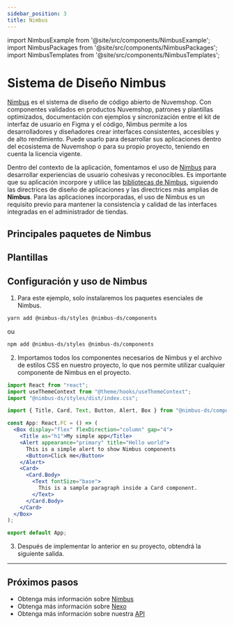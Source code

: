 ```yaml
---
sidebar_position: 3
title: Nimbus
---
```


import NimbusExample from '@site/src/components/NimbusExample';
import NimbusPackages from '@site/src/components/NimbusPackages';
import NimbusTemplates from '@site/src/components/NimbusTemplates';

# Sistema de Diseño Nimbus

[Nimbus](https://nimbus.nuvemshop.com.br) es el sistema de diseño de código abierto de Nuvemshop. Con componentes validados en productos Nuvemshop, patrones y plantillas optimizados, documentación con ejemplos y sincronización entre el kit de interfaz de usuario en Figma y el código, Nimbus permite a los desarrolladores y diseñadores crear interfaces consistentes, accesibles y de alto rendimiento. Puede usarlo para desarrollar sus aplicaciones dentro del ecosistema de Nuvemshop o para su propio proyecto, teniendo en cuenta la licencia vigente.

Dentro del contexto de la aplicación, fomentamos el uso de [Nimbus](https://nimbus.nuvemshop.com.br) para desarrollar experiencias de usuario cohesivas y reconocibles. Es importante que su aplicación incorpore y utilice las [bibliotecas de Nimbus](./nimbus.md#principales-pacotes-do-nimbus), siguiendo las directrices de diseño de aplicaciones y las directrices más amplias de **Nimbus**. Para las aplicaciones incorporadas, el uso de Nimbus es un requisito previo para mantener la consistencia y calidad de las interfaces integradas en el administrador de tiendas.

## Principales paquetes de Nimbus

<NimbusPackages />

## Plantillas

<NimbusTemplates />

## Configuración y uso de Nimbus

1. Para este ejemplo, solo instalaremos los paquetes esenciales de Nimbus.

```bash
yarn add @nimbus-ds/styles @nimbus-ds/components
```

ou

```bash
npm add @nimbus-ds/styles @nimbus-ds/components
```

2. Importamos todos los componentes necesarios de Nimbus y el archivo de estilos CSS en nuestro proyecto, lo que nos permite utilizar cualquier componente de Nimbus en el proyecto.

```jsx
import React from "react";
import useThemeContext from "@theme/hooks/useThemeContext";
import "@nimbus-ds/styles/dist/index.css";

import { Title, Card, Text, Button, Alert, Box } from "@nimbus-ds/components";

const App: React.FC = () => (
  <Box display="flex" flexDirection="column" gap="4">
    <Title as="h1">My simple app</Title>
    <Alert appearance="primary" title="Hello world">
      This is a simple alert to show Nimbus components
      <Button>Click me</Button>
    </Alert>
    <Card>
      <Card.Body>
        <Text fontSize="base">
          This is a sample paragraph inside a Card component.
        </Text>
      </Card.Body>
    </Card>
  </Box>
);

export default App;
```

3. Después de implementar lo anterior en su proyecto, obtendrá la siguiente salida.

<NimbusExample />

---

## Próximos pasos

- Obtenga más información sobre [Nimbus](https://nimbus.nuvemshop.com.br)
- Obtenga más información sobre [Nexo](./nexo)
- Obtenga más información sobre nuestra [API](./nuvemshop-api)
